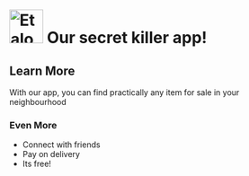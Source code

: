 # <a href='http://etalopo.com'><img src='https://images.app.goo.gl/8nFVWRQbbQEfNCcf8' height='60' alt='Etalopo' /></a> Our secret killer app!

## Learn More
With our app, you can find practically any item for sale in your neighbourhood

### Even More
- Connect with friends
- Pay on delivery
- Its free!
